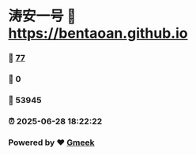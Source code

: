 # 涛安一号 :link: https://bentaoan.github.io 
### :page_facing_up: [77](https://bentaoan.github.io/tag.html) 
### :speech_balloon: 0 
### :hibiscus: 53945 
### :alarm_clock: 2025-06-28 18:22:22 
### Powered by :heart: [Gmeek](https://github.com/Meekdai/Gmeek)
